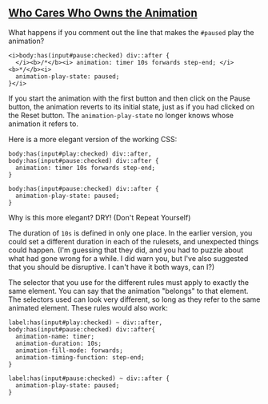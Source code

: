 <!-- Who Owns the Animation -->
<section
  id="who-owns-the-animation"
  aria-labelledby="who-owns-the-animation"
  data-item="Owning the Animation"
>
  <h2><a href="#who-owns-the-animation">Who Cares Who Owns the Animation</a></h2>
  
What happens if you comment out the line that makes the `#paused` play the animation?

```css-#19
<i>body:has(input#pause:checked) div::after {
  </i><b>/*</b><i> animation: timer 10s forwards step-end; </i><b>*/</b><i>
  animation-play-state: paused;
}</i>
```
If you start the animation with the first button and then click on the Pause button, the animation reverts to its initial state, just as if you had clicked on the Reset button. The `animation-play-state` no longer knows whose animation it refers to.

Here is a more elegant version of the working CSS:
```css-#15
body:has(input#play:checked) div::after,
body:has(input#pause:checked) div::after {
  animation: timer 10s forwards step-end;
}

body:has(input#pause:checked) div::after {
  animation-play-state: paused;
}
```
Why is this more elegant? DRY! (Don't Repeat Yourself)

The duration of `10s` is defined in only one place. In the earlier version, you could set a different duration in each of the rulesets, and unexpected things could happen. (I'm guessing that they did, and you had to puzzle about what had gone wrong for a while. I did warn you, but I've also suggested that you should be disruptive. I can't have it both ways, can I?)

The selector that you use for the different rules must apply to exactly the same element. You can say that the animation "belongs" to that element. The selectors used can look very different, so long as they refer to the same animated element. These rules would also work:
```css-#15
label:has(input#play:checked) ~ div::after,
body:has(input#pause:checked) div::after{
  animation-name: timer;
  animation-duration: 10s;
  animation-fill-mode: forwards;
  animation-timing-function: step-end;
}

label:has(input#pause:checked) ~ div::after {
  animation-play-state: paused;
}
```

</section>